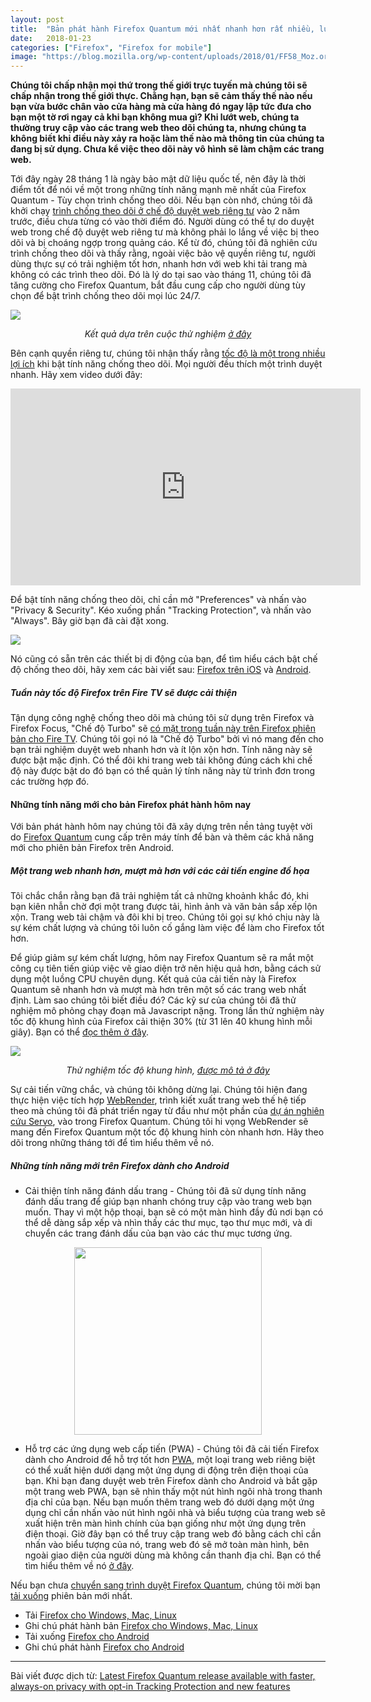 ```yaml
---
layout: post
title:  "Bản phát hành Firefox Quantum mới nhất nhanh hơn rất nhiều, luôn bật chế độ riêng tư với trình chống theo dõi và các tính năng mới"
date:   2018-01-23
categories: ["Firefox", "Firefox for mobile"]
image: "https://blog.mozilla.org/wp-content/uploads/2018/01/FF58_Moz.org_PR-blog-header-02-768x423.png"
---
```


**Chúng tôi chấp nhận mọi thứ trong thế giới trực tuyến mà chúng tôi sẽ chấp nhận trong thế giới thực. Chằng hạn, bạn sẽ cảm thấy thế nào nếu bạn vừa bước chân vào cửa hàng mà cửa hàng đó ngay lập tức đưa cho bạn một tờ rơi ngay cả khi bạn không mua gì? Khi lướt web, chúng ta thường truy cập vào các trang web theo dõi chúng ta, nhưng chúng ta không biết khi điều này xảy ra hoặc làm thế nào mà thông tin của chúng ta đang bị sử dụng. Chưa kể việc theo dõi này vô hình sẽ làm chậm các trang web.**

Tới đây ngày 28 tháng 1 là ngày bảo mật dữ liệu quốc tế, nên đây là thời điểm tốt để nói về một trong những tính năng mạnh mẽ nhất của Firefox Quantum - Tùy chọn trình chống theo dõi. Nếu bạn còn nhớ, chúng tôi đã khởi chạy [trình chống theo dõi ở chế độ duyệt web riêng tư](https://blog.mozilla.org/blog/2015/11/03/firefox-now-offers-a-more-private-browsing-experience/) vào 2 năm trước, điều chưa từng có vào thời điểm đó. Người dùng có thể tự do duyệt web trong chế độ duyệt web riêng tư mà không phải lo lắng về việc bị theo dõi và bị choáng ngợp trong quảng cáo. Kể từ đó, chúng tôi đã nghiên cứu trình chống theo dõi và thấy rằng, ngoài việc bảo vệ quyền riêng tư, người dùng thực sự có trải nghiệm tốt hơn, nhanh hơn với web khi tải trang mà không có các trình theo dõi. Đó là lý do tại sao vào tháng 11, chúng tôi đã tăng cường cho Firefox Quantum, bắt đầu cung cấp cho người dùng tùy chọn để bật trình chống theo dõi mọi lúc 24/7.

<img src="https://blog.mozilla.org/wp-content/uploads/2018/01/Disconnect-Study-Blog-Post_Revision01-04-768x384.png">

<p style="text-align:center;"><i>Kết quả dựa trên cuộc thử nghiệm <a target="_blank" href="https://blog.mozilla.org/blog/2017/11/20/firefox-private-browsing-vs-chrome-incognito/">ở đây</a></i></p>

Bên cạnh quyền riêng tư, chúng tôi nhận thấy rằng [tốc độ là một trong nhiều lợi ích](https://blog.mozilla.org/blog/2017/11/20/firefox-private-browsing-vs-chrome-incognito/) khi bật tính năng chống theo dõi. Mọi người đều thích một trình duyệt nhanh. Hãy xem video dưới đây:

<iframe width="560" height="315" src="https://www.youtube.com/embed/pDZXaegVuUE" frameborder="0" allow="accelerometer; autoplay; encrypted-media; gyroscope; picture-in-picture" allowfullscreen></iframe>

<br>

Để bật tính năng chống theo dõi, chỉ cần mở "Preferences" và nhấn vào "Privacy & Security". Kéo xuống phần "Tracking Protection", và nhấn vào "Always". Bây giờ bạn đã cài đặt xong.

<img src="https://blog.mozilla.org/wp-content/uploads/2018/01/Screen-Shot-2018-01-23-at-6.11.20-AM-768x274.png">

Nó cũng có sẵn trên các thiết bị di động của bạn, để tìm hiểu cách bật chế độ chống theo dõi, hãy xem các bài viết sau: [Firefox trên iOS](https://support.mozilla.org/en-US/kb/tracking-protection-ios) và [Android](https://support.mozilla.org/en-US/kb/tracking-protection-firefox-android).

##### Tuần này tốc độ Firefox trên Fire TV sẽ được cải thiện

Tận dụng công nghệ chống theo dõi mà chúng tôi sử dụng trên Firefox và Firefox Focus, "Chế độ Turbo" sẽ [có mặt trong tuần này trên Firefox phiên bản cho Fire TV](https://blog.mozilla.org/firefox/get-firefox-amazon-fire-tv-now-turbo-mode/). Chúng tôi gọi nó là "Chế độ Turbo" bởi vì nó mang đến cho bạn trải nghiệm duyệt web nhanh hơn và ít lộn xộn hơn. Tính năng này sẽ được bật mặc định. Có thể đôi khi trang web tải không đúng cách khi chế độ này được bật do đó bạn có thể quản lý tính năng này từ trình đơn trong các trường hợp đó.

#### Những tính năng mới cho bản Firefox phát hành hôm nay

Với bản phát hành hôm nay chúng tôi đã xây dựng trên nền tảng tuyệt vời do [Firefox Quantum](/firefox/2017/11/14/introducing-firefox-quantum.html) cung cấp trên máy tính để bàn và thêm các khả năng mới cho phiên bản Firefox trên Android.

##### Một trang web nhanh hơn, mượt mà hơn với các cải tiến engine đồ họa

Tôi chắc chắn rằng bạn đã trải nghiệm tất cả những khoảnh khắc đó, khi bạn kiên nhẫn chờ đợi một trang được tải, hình ảnh và văn bản sắp xếp lộn xộn. Trang web tải chậm và đôi khi bị treo. Chúng tôi gọi sự khó chịu này là sự kém chất lượng và chúng tôi luôn cố gắng làm việc để làm cho Firefox tốt hơn.

Để giúp giảm sự kém chất lượng, hôm nay Firefox Quantum sẽ ra mắt một công cụ tiên tiến giúp việc vẽ giao diện trở nên hiệu quả hơn, bằng cách sử dụng một luồng CPU chuyên dụng. Kết quả của cải tiến này là Firefox Quantum sẽ nhanh hơn và mượt mà hơn trên một số các trang web nhất định. Làm sao chúng tôi biết điều đó? Các kỹ sư của chúng tôi đã thử nghiệm mô phỏng chạy đoạn mã Javascript nặng. Trong lần thử nghiệm này tốc độ khung hình của Firefox cải thiện 30% (từ 31 lên 40 khung hình mỗi giây). Bạn có thể [đọc thêm ở đây](https://mozillagfx.wordpress.com/2017/12/05/off-main-thread-painting/).

<img src="https://blog.mozilla.org/wp-content/uploads/2018/01/ff58_bloggraphics_heavyjs_v1-01-768x384.png">

<p style="text-align:center;"><i>Thử nghiệm tốc độ khung hình, <a target="_blank" href="https://mozillagfx.wordpress.com/2017/12/05/off-main-thread-painting/">được mô tả ở đây</a></i></p>

Sự cải tiến vững chắc, và chúng tôi không dừng lại. Chúng tôi hiện đang thực hiện việc tích hợp [WebRender](https://github.com/servo/webrender), trình kiết xuất trang web thế hệ tiếp theo mà chúng tôi đã phát triển ngay từ đầu như một phần của [dự án nghiên cứu Servo](http://www.servo.org/), vào trong Firefox Quantum. Chúng tôi hi vọng WebRender sẽ mang đến Firefox Quantum một tốc độ khung hinh còn nhanh hơn. Hãy theo dõi trong những tháng tới để tìm hiểu thêm về nó.

##### Những tính năng mới trên Firefox dành cho Android

- Cải thiện tính năng đánh dấu trang - Chúng tôi đã sử dụng tính năng đánh dấu trang để giúp bạn nhanh chóng truy cập vào trang web bạn muốn. Thay vì một hộp thoại, bạn sẽ có một màn hình đầy đủ nơi bạn có thể dễ dàng sắp xếp và nhìn thấy các thư mục, tạo thư mục mới, và di chuyển các trang đánh dấu của bạn vào các thư mục tương ứng.

<div style="text-align:center"><img src="https://blog.mozilla.org/wp-content/uploads/2018/01/Improved-Bookmarking-300x504.png" style="width:300px"></div>

- Hỗ trợ các ứng dụng web cấp tiến (PWA) - Chúng tôi đã cải tiến Firefox dành cho Android để hỗ trợ tốt hơn [PWA](https://developer.mozilla.org/en-US/Apps/Progressive), một loại trang web riêng biệt có thể xuất hiện dưới dạng một ứng dụng di động trên điện thoại của bạn. Khi bạn đang duyệt web trên Firefox dành cho Android và bắt gặp một trang web PWA, bạn sẽ nhìn thấy một nút hình ngôi nhà trong thanh địa chỉ của bạn. Nếu bạn muốn thêm trang web đó dưới dạng một ứng dụng chỉ cần nhấn vào nút hình ngôi nhà và biểu tượng của trang web sẽ xuất hiện trên màn hình chính của bạn giống như một ứng dụng trên điện thoại. Giờ đây bạn có thể truy cập trang web đó bằng cách chỉ cần nhấn vào biểu tượng của nó, trang web đó sẽ mở toàn màn hình, bên ngoài giao diện của người dùng mà không cần thanh địa chỉ. Bạn có thể tìm hiểu thêm về nó [ở đây](https://hacks.mozilla.org/2017/10/progressive-web-apps-firefox-android/).

Nếu bạn chưa [chuyển sang trình duyệt Firefox Quantum](https://www.mozilla.org/firefox/switch/), chúng tôi mời bạn [tải xuống](https://www.mozilla.org/en-US/firefox/channel/desktop/#firefox) phiên bản mới nhất.

- Tải [Firefox cho Windows, Mac, Linux](https://www.mozilla.org/firefox/channel/#firefox)
- Ghi chú phát hành bản [Firefox cho Windows, Mac, Linux](https://www.mozilla.com/en-US/firefox/58.0/releasenotes/)
- Tải xuống [Firefox cho Android](https://play.google.com/store/apps/details?id=org.mozilla.firefox&referrer=utm_source%3Dmozilla%26utm_medium)
- Ghi chú phát hành [Firefox cho Android](https://www.mozilla.com/en-US/firefox/android/58.0/releasenotes/)

----

Bài viết được dịch từ: [Latest Firefox Quantum release available with faster, always-on privacy with opt-in Tracking Protection and new features](https://blog.mozilla.org/blog/2018/01/23/latest-firefox-quantum-release-now-available-with-new-features/)